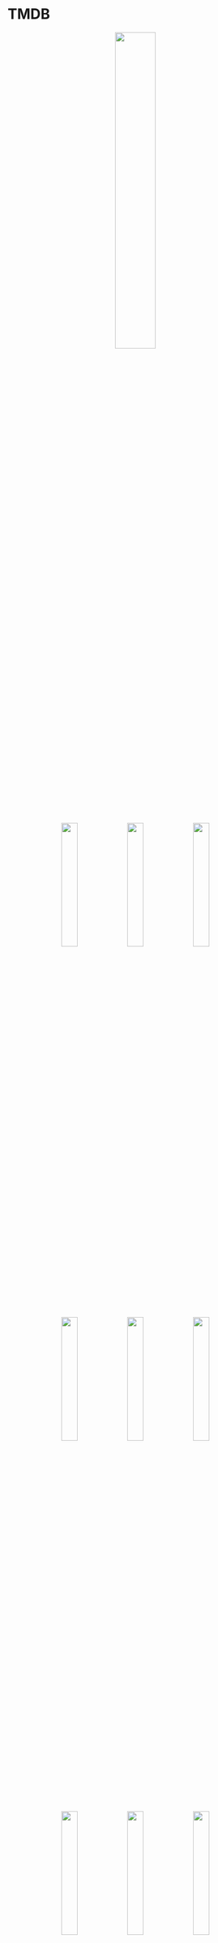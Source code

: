# TMDB
<p align="center">
<img src="https://github.com/AndriiHry/TMDB/assets/132136175/0e16f2e7-e461-4ef4-8398-ac538546c630" width=40%/>
  <br>
  <img src="https://github.com/AndriiHry/TMDB/assets/132136175/56f2b84a-33ac-48c3-888a-5624bee84217" width=25%/> <img src="https://github.com/AndriiHry/TMDB/assets/132136175/047f0e77-bfee-4f5a-8751-c24d165c2a03" width=25%/> <img src="https://github.com/AndriiHry/TMDB/assets/132136175/82cf46cf-b465-46a2-8699-0c5629b27029" width=25%/>
  <br>
<img src="https://github.com/AndriiHry/TMDB/assets/132136175/ae864816-bc60-438e-b95c-aafc11a9a48a" width=25%/> <img src="https://github.com/AndriiHry/TMDB/assets/132136175/47dc917f-5fb0-48b2-820a-be6d6656560b" width=25%/> <img src="https://github.com/AndriiHry/TMDB/assets/132136175/16047c7d-5140-40b8-b0c8-48947d08a0e6" width=25%/>
  <br>
  <img src="https://github.com/AndriiHry/TMDB/assets/132136175/2163b162-7d3e-43a3-85d2-78fa82aa66c6" width=25%/> <img src="https://github.com/AndriiHry/TMDB/assets/132136175/3efabd42-e095-4c5a-9d03-0878040b4bef" width=25%/> <img src="https://github.com/AndriiHry/TMDB/assets/132136175/f5165db2-04dd-4b84-b981-ef397bd028d7" width=25%/>
<br>
</p>
